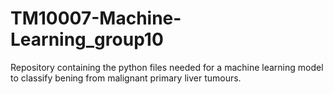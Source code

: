 # TM10007-Machine-Learning_group10
Repository containing the python files needed for a machine learning model to classify bening from malignant primary liver tumours. 
